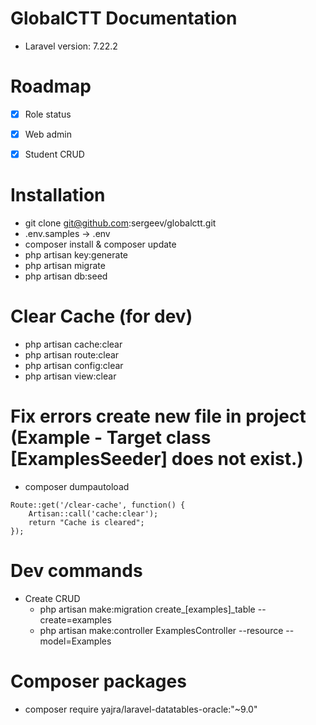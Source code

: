# GlobalCTT Documentation

* Laravel version: 7.22.2

# Roadmap

- [x] Role status
- [x] Web admin

- [x] Student CRUD

# Installation 

* git clone git@github.com:sergeev/globalctt.git
* .env.samples -> .env
* composer install & composer update
* php artisan key:generate
* php artisan migrate
* php artisan db:seed

# Clear Cache (for dev)

* php artisan cache:clear
* php artisan route:clear
* php artisan config:clear
* php artisan view:clear

# Fix errors create new file in project (Example - Target class [ExamplesSeeder] does not exist.)

* composer dumpautoload

```
Route::get('/clear-cache', function() {
    Artisan::call('cache:clear');
    return "Cache is cleared";
});
```

# Dev commands

- Create CRUD
	- php artisan make:migration create_[examples]_table --create=examples
    - php artisan make:controller ExamplesController --resource --model=Examples

# Composer packages
- composer require yajra/laravel-datatables-oracle:"~9.0"